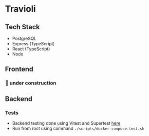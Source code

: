 # Travioli

## Tech Stack

- PostgreSQL
- Express (TypeScript)
- React (TypeScript)
- Node

## Frontend

### 🚧 under construction

## Backend

### Tests

- Backend testing done using Vitest and Supertest [here](./backend/src/__tests__/)
- Run from root using command `./scripts/docker-compose.test.sh`

